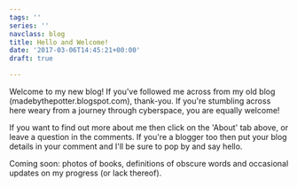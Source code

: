 ```yaml
---
tags: ''
series: ''
navclass: blog
title: Hello and Welcome!
date: '2017-03-06T14:45:21+00:00'
draft: true

---
```

Welcome to my new blog! If you've followed me across from my old blog (madebythepotter.blogspot.com), thank-you. If you're stumbling across here weary from a journey through cyberspace, you are equally welcome!

<!--more-->

If you want to find out more about me then click on the 'About' tab above, or leave a question in the comments. If you're a blogger too then put your blog details in your comment and I'll be sure to pop by and say hello.

Coming soon: photos of books, definitions of obscure words and occasional updates on my progress (or lack thereof).
